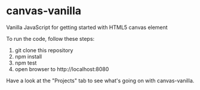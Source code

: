 # canvas-vanilla
Vanilla JavaScript for getting started with HTML5 canvas element

To run the code, follow these steps:
1. git clone this repository
2. npm install
3. npm test
4. open browser to http://localhost:8080

Have a look at the "Projects" tab to see what's going on with canvas-vanilla.
